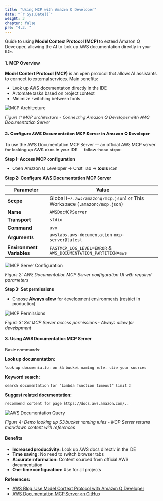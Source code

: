 ```yaml
---
title: "Using MCP with Amazon Q Developer"
date: "`r Sys.Date()`"
weight: 3
chapter: false
pre: "4.3. "
---
```


Guide to using **Model Context Protocol (MCP)** to extend Amazon Q Developer, allowing the AI to look up AWS documentation directly in your IDE.

#### 1. MCP Overview

**Model Context Protocol (MCP)** is an open protocol that allows AI assistants to connect to external services. Main benefits:

- Look up AWS documentation directly in the IDE
- Automate tasks based on project context
- Minimize switching between tools

![MCP Architecture](/images/4-hands-on-demo/4.3-mcp-hands-on/image.png?width=90pc)

*Figure 1: MCP architecture - Connecting Amazon Q Developer with AWS Documentation Server*

#### 2. Configure AWS Documentation MCP Server in Amazon Q Developer

To use the AWS Documentation MCP Server — an official AWS MCP server for looking up AWS docs in your IDE — follow these steps:

**Step 1: Access MCP configuration**
- Open Amazon Q Developer → Chat Tab → **tools** icon

**Step 2: Configure AWS Documentation MCP Server**

| Parameter                | Value                                                                         |
|--------------------------|-------------------------------------------------------------------------------|
| **Scope**                | Global (`~/.aws/amazonq/mcp.json`) or This Workspace (`.amazonq/mcp.json`)    |
| **Name**                 | `AWSDocMCPServer`                                                             |
| **Transport**            | `stdio`                                                                       |
| **Command**              | `uvx`                                                                         |
| **Arguments**            | `awslabs.aws-documentation-mcp-server@latest`                                 |
| **Environment Variables**| `FASTMCP_LOG_LEVEL=ERROR` & `AWS_DOCUMENTATION_PARTITION=aws`                 |

![MCP Server Configuration](/images/4-hands-on-demo/4.3-mcp-hands-on/image-1.png?width=40pc)

*Figure 2: AWS Documentation MCP Server configuration UI with required parameters*

**Step 3: Set permissions**
- Choose **Always allow** for development environments (restrict in production)

![MCP Permissions](/images/4-hands-on-demo/4.3-mcp-hands-on/image-2.png?width=40pc)

*Figure 3: Set MCP Server access permissions - Always allow for development*

#### 3. Using AWS Documentation MCP Server

Basic commands:

**Look up documentation:**
```
look up documentation on S3 bucket naming rule. cite your sources
```

**Keyword search:**
```
search documentation for "Lambda function timeout" limit 3
```

**Suggest related documentation:**
```
recommend content for page https://docs.aws.amazon.com/...
```

![AWS Documentation Query](/images/4-hands-on-demo/4.3-mcp-hands-on/PixPin_2025-06-22_22-13-45.gif?width=40pc)

*Figure 4: Demo looking up S3 bucket naming rules - MCP Server returns markdown content with references*

#### Benefits

- **Increased productivity:** Look up AWS docs directly in the IDE
- **Time saving:** No need to switch browser tabs
- **Accurate information:** Content sourced from official AWS documentation
- **One-time configuration:** Use for all projects

**References:**  
- [AWS Blog: Use Model Context Protocol with Amazon Q Developer](https://aws.amazon.com/blogs/devops/use-model-context-protocol-with-amazon-q-developer-for-context-aware-ide-workflows/)  
- [AWS Documentation MCP Server on GitHub](https://github.com/awslabs/mcp/tree/main/src/aws-documentation-mcp-server)